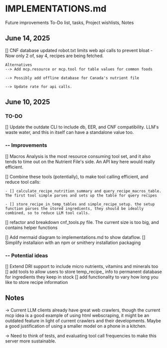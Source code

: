 # IMPLEMENTATIONS.md
Future improvements To-Do list, tasks, Project wishlists, Notes

## June 14, 2025
[] CNF database updated robot.txt limits web api calls to prevent bloat - Now only 2 of, say 4, recipes are being fetched.
    
    Alternatives
    --> Add mcp.resource or mcp.tool for table values for common foods

    --> Possibly add offline database for Canada's nutrient file

    --> Update rate for api calls.

## June 10, 2025
### TO-DO
[] Update the outdate CLI to include db, EER, and CNF compatibility. LLM's waste water, and this in itself can have a standalone value too.

### -- Improvements
[] Macros Analysis is the most resource consuming tool set, and it also tends to time out on the Nutrient File's side. An API key here would really efficient.

[] Combine these tools (potentially), to make tool calling efficient, and reduce tool calls:

    - [] calculate_recipe_nutrition_summary and query_recipe_macros_table. The first tool simple parses and sets up the table for query recipes
    
    - [] store_recipe_in_temp_tables and simple_recipe_setup. the setup function parses the stored ingredients, they should be ideally combined, so to reduce LLM tool calls.

[] refactor and breakdown cnf_tools.py file. The current size is too big, and contains helper functions

[] Add mermaid diagram to implementations.md to show dataflow.
[] Simplify installaion with an npm or smithery installation packaging

### -- Potential ideas
[] Extend DRI support to include micro nutrients, vitamins and minerals too
[] add tools to allow users to store temp_recipe_ info to permanent database for ingredients they keep in stock
[] add functionality to vary how long you like to store recipe information


## Notes
-> Current LLM clients already have great web crawlers, though the current mcp idea is a good example of using html webscraping, it might be an outdated feature in light of current crawlers and their developments. Maybe a good justification of using a smaller model on a phone in a kitchen. 

-> Need to think of tests, and evaluating tool call frequencies to make this server more sustainable.
